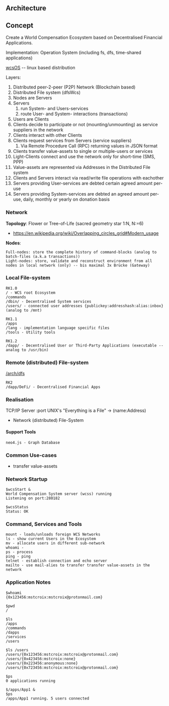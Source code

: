## Architecture

## Concept

Create a World Compensation Ecosystem based on Decentralised Financial Applications.

Implementation: Operation System (including fs, dfs, time-shared applications)

[wcsOS](http://wikipedia.com/wcsOS) -- linux based distribution

Layers:
1. Distributed peer-2-peer (P2P) Network (Blockchain based)
1. Distributed File system (dfsWcs)
1. Nodes are Servers
1. Servers
   1. run System- and Users-services
   1. route User- and System- interactions (transactions)
1. Users are Clients
1. Clients decide to participate or not (mounting/unmounting) as service suppliers in the network
1. Clients interact with other Clients
1. Clients request services from Servers (service suppliers)
   1. Via Remote Procedure Call (RPC) returning values in JSON format
1. Clients transfer value-assets to single or multiple-users or services
1. Light-Clients connect and use the network only for short-time (SMS, PPP)
1. Value-assets are represented via Addresses in the Distributed File system
1. Clients and Servers interact via read/write file operations with eachother
1. Servers providing User-services are debted certain agreed amount per-use
1. Servers providing System-services are debted an agreed amount per-use, daily, monthly or yearly on donation basis


### Network

__Topology__: Flower or Tree-of-Life (sacred geometry star 1:N, N:=6)
* https://en.wikipedia.org/wiki/Overlapping_circles_grid#Modern_usage

__Nodes__:

```
Full-nodes: store the complete history of command-blocks (analog to batch-files (a.k.a transactions))
Light-nodes: store, validate and reconstruct environment from all nodes in local network (only) -- bis maximal 3x Brücke (Gateway)
```
### Local File-system

```
RK1.0
/ - WCS root Ecosystem
/commands
/dbin/ - Decentralised System services
/users/ - connected user addresses {publickey:addresshash:alias:inbox} (analog to /mnt)

RK1.1
/apps
/lang - implementation language specific files
/tools - Utility tools

RK1.2
/dapp/ - Decentralised User or Third-Party Applications (executable -- analog to /usr/bin)

```

### Remote (distributed) File-system

[/arch/dfs](dfs)

```
RK2
/dapp/DeFi/ - Decentralised Financial Apps

```

### Realisation

TCP/IP Server
 :port
UNIX's "Everything is a File" -> (name:Address)
 - Network (distributed) File-System

#### Support Tools
```
neo4.js - Graph Database
```

### Common Use-cases

* transfer value-assets

### Network Startup

```
$wcsStart &
World Compensation System server (wcss) running
Listening on port:280182

$wcsStatus
Status: OK
```

### Command, Services and Tools
```
mount - loads/unloads foreign WCS Networks
ls - show current Users in the Ecosystem
mv - allocate users in different sub-network
whoami -
ps - process
ping - ping
telnet - establish connection and echo server
mailto - use mail-alies to transfer transfer value-assets in the network
```

### Application Notes
```
$whoami
{0x123456:mstcroix:mstcroix@protonmail.com}

$pwd
/

$ls
/apps
/commands
/dapps
/services
/users

$ls /users
/users/{0x123456:mstcroix:mstcroix@protonmail.com}
/users/{0x423456:mstcroix:none}
/users/{0x223456:anonymous:none}
/users/{0x723456:mstcroix:mstcroix@protonmail.com}

$ps
0 applications running

$/apps/App1 &
$ps
/apps/App1 running. 5 users connected
```
